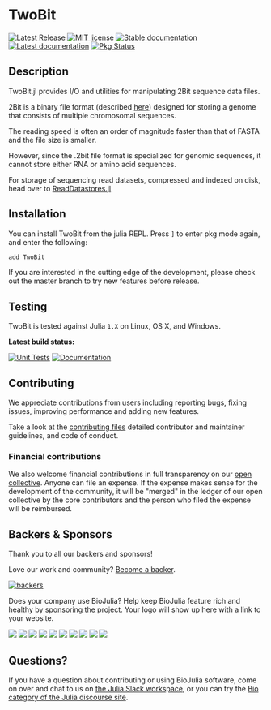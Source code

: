 # TwoBit

[![Latest Release](https://img.shields.io/github/release/BioJulia/TwoBit.jl.svg)](https://github.com/BioJulia/TwoBit.jl/releases/latest)
[![MIT license](https://img.shields.io/badge/license-MIT-green.svg)](https://github.com/BioJulia/TwoBit.jl/blob/master/LICENSE)
[![Stable documentation](https://img.shields.io/badge/docs-stable-blue.svg)](https://biojulia.github.io/TwoBit.jl/stable)
[![Latest documentation](https://img.shields.io/badge/docs-latest-blue.svg)](https://biojulia.github.io/TwoBit.jl/dev/)
[![Pkg Status](https://www.repostatus.org/badges/latest/active.svg)](https://www.repostatus.org/#active)

## Description

TwoBit.jl provides I/O and utilities for manipulating 2Bit sequence data files.

2Bit is a binary file format (described [here](https://genome.ucsc.edu/FAQ/FAQformat.html#format7)) designed for storing a genome that consists of multiple chromosomal sequences.

The reading speed is often an order of magnitude faster than that of FASTA and the file size is smaller.

However, since the .2bit file format is specialized for genomic sequences, it cannot store either RNA or amino acid sequences.

For storage of sequencing read datasets, compressed and indexed on disk, head over to [ReadDatastores.jl](https://github.com/BioJulia/ReadDatastores.jl)

## Installation

You can install TwoBit from the julia REPL.
Press `]` to enter pkg mode again, and enter the following:

```julia
add TwoBit
```

If you are interested in the cutting edge of the development, please check out
the master branch to try new features before release.


## Testing

TwoBit is tested against Julia `1.X` on Linux, OS X, and Windows.

**Latest build status:**

[![Unit Tests](https://github.com/BioJulia/TwoBit.jl/actions/workflows/UnitTests.yml/badge.svg)](https://github.com/BioJulia/TwoBit.jl/actions/workflows/UnitTests.yml)
[![Documentation](https://github.com/BioJulia/TwoBit.jl/actions/workflows/Documentation.yml/badge.svg)](https://github.com/BioJulia/TwoBit.jl/actions/workflows/Documentation.yml)


## Contributing

We appreciate contributions from users including reporting bugs, fixing issues, improving performance and adding new features.

Take a look at the [contributing files](https://github.com/BioJulia/Contributing) detailed contributor and maintainer guidelines, and code of conduct.


### Financial contributions

We also welcome financial contributions in full transparency on our [open collective](https://opencollective.com/biojulia).
Anyone can file an expense.
If the expense makes sense for the development of the community, it will be "merged" in the ledger of our open collective by the core contributors and the person who filed the expense will be reimbursed.


## Backers & Sponsors

Thank you to all our backers and sponsors!

Love our work and community? [Become a backer](https://opencollective.com/biojulia#backer).

[![backers](https://opencollective.com/biojulia/backers.svg?width=890)](https://opencollective.com/biojulia#backers)

Does your company use BioJulia? Help keep BioJulia feature rich and healthy by [sponsoring the project](https://opencollective.com/biojulia#sponsor).
Your logo will show up here with a link to your website.

[![](https://opencollective.com/biojulia/sponsor/0/avatar.svg)](https://opencollective.com/biojulia/sponsor/0/website)
[![](https://opencollective.com/biojulia/sponsor/1/avatar.svg)](https://opencollective.com/biojulia/sponsor/1/website)
[![](https://opencollective.com/biojulia/sponsor/2/avatar.svg)](https://opencollective.com/biojulia/sponsor/2/website)
[![](https://opencollective.com/biojulia/sponsor/3/avatar.svg)](https://opencollective.com/biojulia/sponsor/3/website)
[![](https://opencollective.com/biojulia/sponsor/4/avatar.svg)](https://opencollective.com/biojulia/sponsor/4/website)
[![](https://opencollective.com/biojulia/sponsor/5/avatar.svg)](https://opencollective.com/biojulia/sponsor/5/website)
[![](https://opencollective.com/biojulia/sponsor/6/avatar.svg)](https://opencollective.com/biojulia/sponsor/6/website)
[![](https://opencollective.com/biojulia/sponsor/7/avatar.svg)](https://opencollective.com/biojulia/sponsor/7/website)
[![](https://opencollective.com/biojulia/sponsor/8/avatar.svg)](https://opencollective.com/biojulia/sponsor/8/website)
[![](https://opencollective.com/biojulia/sponsor/9/avatar.svg)](https://opencollective.com/biojulia/sponsor/9/website)


## Questions?

If you have a question about contributing or using BioJulia software, come on over and chat to us on [the Julia Slack workspace](https://julialang.org/slack/), or you can try the [Bio category of the Julia discourse site](https://discourse.julialang.org/c/domain/bio).
